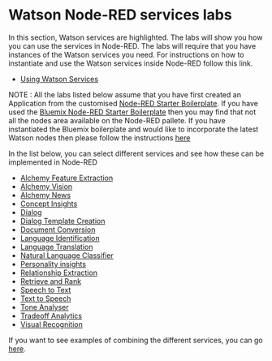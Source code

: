 # Watson Node-RED services labs

In this section, Watson services are highlighted. The labs will show you how you can use the services in Node-RED.
The labs will require that you have instances of the Watson services you need. For instructions on how to instantiate
and use the Watson services inside Node-RED follow this link.

- [Using Watson Services](../using_watson_services/README.md)

NOTE : All the labs listed below assume that you have first created an Application from the customised [Node-RED Starter Boilerplate](http://github.com/watson-developer-cloud/node-red-bluemix-starter). If you have used the [Bluemix Node-RED Starter Boilerplate](../../introduction_to_node_red/README.md) then you may find that not all the nodes area available on the Node-RED pallete. If you have instantiated the Bluemix boilerplate and would like to incorporate the latest Watson nodes then please follow the instructions [here](watson_contribution_nodes/README.md)

In the list below, you can select different services and see how these can be implemented in Node-RED

- [Alchemy Feature Extraction](alchemy_api_feature_extraction/README.md)
- [Alchemy Vision](alchemy_api_image_analysis/README.md)
- [Alchemy News](alchemy_data_news/README.md)
- [Concept Insights](concept_insights/README.md)
- [Dialog](dialog/README.md)
- [Dialog Template Creation](dialog_template_creation/README.md)
- [Document Conversion](document_conversion/README.md)
- [Language Identification](language_identification/README.md)
- [Language Translation](language_translation/README.md)
- [Natural Language Classifier](natural_language_classifier/README.md) 
- [Personality insights](personality_insights/README.md)
- [Relationship Extraction](relationship_extraction/README.md)
- [Retrieve and Rank](retrieve_and_rank/README.md)
- [Speech to Text](speech_to_text/README.md)
- [Text to Speech](text_to_speech/README.md)
- [Tone Analyser](tone_analyser/README.md)
- [Tradeoff Analytics](tradeoff_analytics/README.md)
- [Visual Recognition](visual_recognition/README.md)


If you want to see examples of combining the different services, you can go [here](../advanced_examples/README.md).



